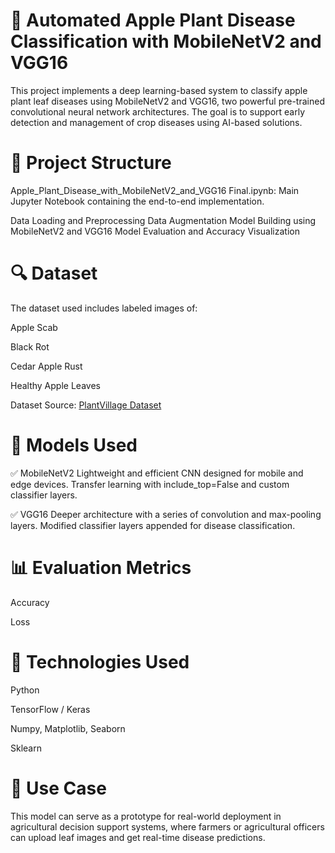 # 🍎 Automated Apple Plant Disease Classification with MobileNetV2 and VGG16
This project implements a deep learning-based system to classify apple plant leaf diseases using MobileNetV2 and VGG16, two powerful pre-trained convolutional neural network architectures. The goal is to support early detection and management of crop diseases using AI-based solutions.

# 📁 Project Structure
Apple_Plant_Disease_with_MobileNetV2_and_VGG16 Final.ipynb: Main Jupyter Notebook containing the end-to-end implementation.

  Data Loading and Preprocessing
  Data Augmentation
  Model Building using MobileNetV2 and VGG16
  Model Evaluation and Accuracy Visualization

# 🔍 Dataset
The dataset used includes labeled images of:

  Apple Scab
  
  Black Rot
  
  Cedar Apple Rust
  
  Healthy Apple Leaves
  
Dataset Source: [PlantVillage Dataset](https://www.kaggle.com/datasets/mohitsingh1804/plantvillage)

# 🧠 Models Used
✅ MobileNetV2
    Lightweight and efficient CNN designed for mobile and edge devices.
    Transfer learning with include_top=False and custom classifier layers.
    
✅ VGG16
    Deeper architecture with a series of convolution and max-pooling layers.
    Modified classifier layers appended for disease classification.

# 📊 Evaluation Metrics
  Accuracy
  
  Loss

# 🧰 Technologies Used 
  Python
  
  TensorFlow / Keras
  
  Numpy, Matplotlib, Seaborn
  
  Sklearn

# 🤖 Use Case
This model can serve as a prototype for real-world deployment in agricultural decision support systems, where farmers or agricultural officers can upload leaf images and get real-time disease predictions.
